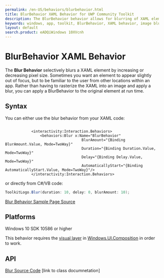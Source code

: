 ```yaml
---
permalink: /en-US/behaviors/blurbehavior.html
title: BlurBehavior XAML Behavior for UWP Community Toolkit
description: The BlurBehavior behavior allows for blurring of XAML elements using composition
keywords: windows, app, toolkit, BlurBehavior, XAML behavior, image blur, XAML blur, XAML composition 
layout: default
search.product: eADQiWindows 10XVcnh
---
```


# BlurBehavior XAML Behavior
The **Blur Behavior** selectively blurs a XAML element by increasing or decreasing pixel size.
Sometimes you want an element to appear slightly out of focus, but to be familiar to the user from other locations within an app.  Rather than having to rasterize the XAML into an image and apply a blur, you can apply a BlurBehavior to the original element at run time. 

## Syntax
You can either use the blur behavior from your XAML code:
```xaml

            <interactivity:Interaction.Behaviors>
                <behaviors:Blur x:Name="BlurBehavior" 
                                   BlurAmount="{Binding BlurAmount.Value, Mode=TwoWay}" 
                                   Duration="{Binding Duration.Value, Mode=TwoWay}" 
                                   Delay="{Binding Delay.Value, Mode=TwoWay}" 
                                   AutomaticallyStart="{Binding AutomaticallyStart.Value, Mode=TwoWay}"/>
            </interactivity:Interaction.Behaviors>

```

or directly from C#/VB code:
```C#
ToolkitLogo.Blur(duration: 10, delay: 0, blurAmount: 10);       
```

[Blur Behavior Sample Page Source](https://github.com/Microsoft/UWPCommunityToolkit/tree/master/Microsoft.Windows.Toolkit.SampleApp/SamplePages/BlurBehavior)


## Platforms

Windows 10 SDK 10586 or higher

This behavior requires the [visual layer](https://msdn.microsoft.com/en-us/windows/uwp/graphics/visual-layer) in [Windows.UI.Composition](https://msdn.microsoft.com/library/windows/apps/dn706878) in order to work.  

## API

[Blur Source Code](https://github.com/Microsoft/UWPCommunityToolkit/blob/master/Microsoft.Windows.Toolkit.UI.Animations/Behaviors/Blur.cs)
[link to class documnetation]

